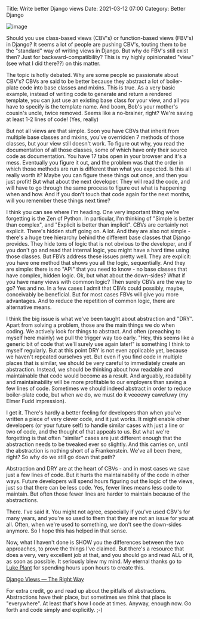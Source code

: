 Title: Write better Django views
Date: 2021-03-12 07:00
Category: Better Django

![image]({attach}/images/class-based.jpg)

Should you use class-based views (CBV's) or function-based views (FBV's) in Django? It seems a lot of people are pushing CBV's, touting them to be the "standard" way of writing views in Django. But why do FBV's still exist then? Just for backward-compatibility? This is my highly opinionated "view" (see what I did there??) on this matter.

The topic is hotly debated. Why are some people so passionate about CBV's? CBVs are said to be better because they abstract a lot of boiler-plate code into base classes and mixins. This is true. As a very basic example, instead of writing code to generate and return a rendered template, you can just use an existing base class for your view, and all you have to specify is the template name. And boom, Bob's your mother's cousin's uncle, twice removed. Seems like a no-brainer, right? We're saving at least 1-2 lines of code! (Yes, really)  

But not all views are that simple. Soon you have CBVs that inherit from multiple base classes and mixins, you've overridden 7 methods of those classes, but your view still doesn't work. To figure out why, you read the documentation of all those classes, some of which have only their source code as documentation. You have 17 tabs open in your browser and it's a mess. Eventually you figure it out, and the problem was that the order in which those methods are run is different than what you expected. Is this all really worth it? Maybe you can figure these things out once, and then you just profit! But what about the next developer. They will read the code, and will have to go through the same process to figure out what is happening when and how. And if you don't touch that code again for the next months, will you remember these things next time?  

I think you can see where I'm heading. One very important thing we're forgetting is the Zen of Python. In particular, I'm thinking of "Simple is better than complex", and "Explicit is better than implicit". CBVs are certainly not explicit. There's hidden stuff going on. A lot. And they are also not simple - there's a huge tree hierarchy behind the different base classes that Django provides. They hide tons of logic that is not obvious to the developer, and if you don't go and read that internal logic, you might have a hard time using those classes. But FBVs address these issues pretty well. They are explicit: you have one method that shows you all the logic, sequentially. And they are simple: there is no "API" that you need to know - no base classes that have complex, hidden logic. Ok, but what about the down-sides? What if you have many views with common logic? Then surely CBVs are the way to go? Yes and no. In a few cases I admit that CBVs could possibly, maybe, conceivably be beneficial. But for most cases FBVs will give you more advantages. And to reduce the repetition of common logic, there are alternative means.  

I think the big issue is what we've been taught about abstraction and "DRY". Apart from solving a problem, those are the main things we do when coding. We actively look for things to abstract. And often (preaching to myself here mainly) we pull the trigger way too early. "Hey, this seems like a generic bit of code that we'll surely use again later!" is something I think to myself regularly. But at this point DRY is not even applicable yet, because we haven't repeated ourselves yet. But even if you find code in multiple places that is similar, we should be very careful to immediately create an abstraction. Instead, we should be thinking about how readable and maintainable that code would become as a result. And arguably, readability and maintainability will be more profitable to our employers than saving a few lines of code. Sometimes we should indeed abstract in order to reduce boiler-plate code, but when we do, we must do it veeeewy cawefuwy (my Elmer Fudd impression).

I get it. There's hardly a better feeling for developers than when you've written a piece of very clever code, and it just works. It might enable other developers (or your future self) to handle similar cases with just a line or two of code, and the thought of that appeals to us. But what we're forgetting is that often "similar" cases are just different enough that the abstraction needs to be tweaked ever so slightly. And this carries on, until the abstraction is nothing short of a Frankenstein. We've all been there, right? So why do we still go down that path?

Abstraction and DRY are at the heart of CBVs - and in most cases we save just a few lines of code. But it hurts the maintainability of the code in other ways. Future developers will spend hours figuring out the logic of the views, just so that there can be less code. Yes, fewer lines means less code to maintain. But often those fewer lines are harder to maintain because of the abstractions.

There. I've said it. You might not agree, especially if you've used CBV's for many years, and you're so used to them that they are not an issue for you at all. Often, when we're used to something, we don't see the down-sides anymore. So I hope this has helped in that sense.

Now, what I haven't done is SHOW you the differences between the two approaches, to prove the things I've claimed. But there's a resource that does a very, very excellent job at that, and you should go and read ALL of it, as soon as possible. It seriously blew my mind. My eternal thanks go to [Luke Plant](https://twitter.com/spookylukey) for spending hours upon hours to create this.

[Django Views — The Right Way](https://spookylukey.github.io/django-views-the-right-way/index.html "https://spookylukey.github.io/django-views-the-right-way/index.html")

For extra credit, go and read up about the pitfalls of abstractions. Abstractions have their place, but sometimes we think that place is "everywhere". At least that's how I code at times. Anyway, enough now. Go forth and code simply and explicitly. ;-)

